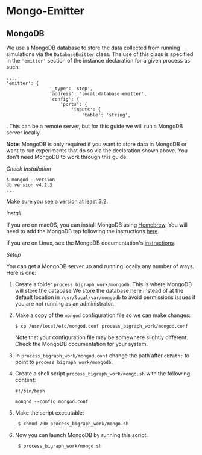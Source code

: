 # Mongo-Emitter

MongoDB
-------

We use a MongoDB database to store the data collected from running
simulations via the `DatabaseEmitter` class. The use of this class is specified in the
`'emitter'` section of the instance declaration for a given process as such:
    
    ...,
    'emitter': {
                    '_type': 'step',
                    'address': 'local:database-emitter',
                    'config': {
                        'ports': {
                            'inputs': {
                                'table': 'string',

. This can be a remote server, but for this guide we will
run a MongoDB server locally.

**Note**: MongoDB is only required if you want to store data in MongoDB
or want to run experiments that do so via the declaration shown above. You don't need MongoDB to work
through this guide.

*Check Installation*

    $ mongod --version
    db version v4.2.3
    ...

Make sure you see a version at least 3.2.

*Install*

If you are on macOS, you can install MongoDB using [Homebrew](https://brew.sh). You will need to add the MongoDB tap following the
instructions [here](https://github.com/mongodb/homebrew-brew).

If you are on Linux, see the MongoDB documentation's [instructions](https://docs.mongodb.com/manual/administration/install-on-linux/).

*Setup*

You can get a MongoDB server up and running locally any number of ways.
Here is one:

1. Create a folder ``process_bigraph_work/mongodb``. This is where MongoDB will
   store the database We store the database here instead of at the
   default location in ``/usr/local/var/mongodb`` to avoid permissions
   issues if you are not running as an administrator.
2. Make a copy of the ``mongod`` configuration file so we can make
   changes:
 
       $ cp /usr/local/etc/mongod.conf process_bigraph_work/mongod.conf

   Note that your configuration file may be somewhere slightly
   different. Check the MongoDB documentation for your system.
3. In ``process_bigraph_work/mongod.conf`` change the path after ``dbPath:`` to
   point to ``process_bigraph_work/mongodb``.
4. Create a shell script ``process_bigraph_work/mongo.sh`` with the following
   content:

       #!/bin/bash

       mongod --config mongod.conf

5. Make the script executable:

        $ chmod 700 process_bigraph_work/mongo.sh

6. Now you can launch MongoDB by running this script:

        $ process_bigraph_work/mongo.sh
